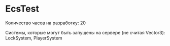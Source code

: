# EcsTest
Количество часов на разработку: 20

Системы, которые могут быть запущены на сервере (не считая Vector3): LockSystem, PlayerSystem
